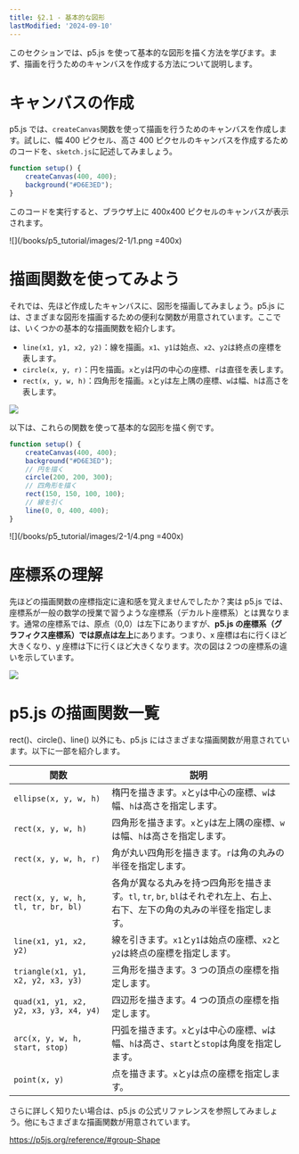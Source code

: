 ```yaml
---
title: §2.1 - 基本的な図形
lastModified: '2024-09-10'
---
```


このセクションでは、p5.js を使って基本的な図形を描く方法を学びます。まず、描画を行うためのキャンバスを作成する方法について説明します。

# キャンバスの作成

p5.js では、`createCanvas`関数を使って描画を行うためのキャンバスを作成します。試しに、幅 400 ピクセル、高さ 400 ピクセルのキャンバスを作成するためのコードを、`sketch.js`に記述してみましょう。

```javascript
function setup() {
    createCanvas(400, 400);
    background("#D6E3ED");
}
```

このコードを実行すると、ブラウザ上に 400x400 ピクセルのキャンバスが表示されます。

![](/books/p5_tutorial/images/2-1/1.png =400x)

# 描画関数を使ってみよう

それでは、先ほど作成したキャンバスに、図形を描画してみましょう。p5.js には、さまざまな図形を描画するための便利な関数が用意されています。ここでは、いくつかの基本的な描画関数を紹介します。

-   `line(x1, y1, x2, y2)`：線を描画。`x1`、`y1`は始点、`x2`、`y2`は終点の座標を表します。
-   `circle(x, y, r)`：円を描画。`x`と`y`は円の中心の座標、`r`は直径を表します。
-   `rect(x, y, w, h)`：四角形を描画。`x`と`y`は左上隅の座標、`w`は幅、`h`は高さを表します。

![](/books/p5_tutorial/images/2-1/5.png)

以下は、これらの関数を使って基本的な図形を描く例です。

```javascript
function setup() {
    createCanvas(400, 400);
    background("#D6E3ED");
    // 円を描く
    circle(200, 200, 300);
    // 四角形を描く
    rect(150, 150, 100, 100);
    // 線を引く
    line(0, 0, 400, 400);
}
```

![](/books/p5_tutorial/images/2-1/4.png =400x)

# 座標系の理解

先ほどの描画関数の座標指定に違和感を覚えませんでしたか？実は p5.js では、座標系が一般の数学の授業で習うような座標系（デカルト座標系）とは異なります。通常の座標系では、原点（0,0）は左下にありますが、**p5.js の座標系（グラフィクス座標系）では原点は左上**にあります。つまり、x 座標は右に行くほど大きくなり、y 座標は下に行くほど大きくなります。次の図は２つの座標系の違いを示しています。

![](/books/p5_tutorial/images/2-1/3.png)

# p5.js の描画関数一覧

rect()、circle()、line() 以外にも、p5.js にはさまざまな描画関数が用意されています。以下に一部を紹介します。

| 関数                                   | 説明                                                                                                                         |
| -------------------------------------- | ---------------------------------------------------------------------------------------------------------------------------- |
| `ellipse(x, y, w, h)`                  | 楕円を描きます。`x`と`y`は中心の座標、`w`は幅、`h`は高さを指定します。                                                       |
| `rect(x, y, w, h)`                     | 四角形を描きます。`x`と`y`は左上隅の座標、`w`は幅、`h`は高さを指定します。                                                   |
| `rect(x, y, w, h, r)`                  | 角が丸い四角形を描きます。`r`は角の丸みの半径を指定します。                                                                  |
| `rect(x, y, w, h, tl, tr, br, bl)`     | 各角が異なる丸みを持つ四角形を描きます。`tl`, `tr`, `br`, `bl`はそれぞれ左上、右上、右下、左下の角の丸みの半径を指定します。 |
| `line(x1, y1, x2, y2)`                 | 線を引きます。`x1`と`y1`は始点の座標、`x2`と`y2`は終点の座標を指定します。                                                   |
| `triangle(x1, y1, x2, y2, x3, y3)`     | 三角形を描きます。3 つの頂点の座標を指定します。                                                                             |
| `quad(x1, y1, x2, y2, x3, y3, x4, y4)` | 四辺形を描きます。4 つの頂点の座標を指定します。                                                                             |
| `arc(x, y, w, h, start, stop)`         | 円弧を描きます。`x`と`y`は中心の座標、`w`は幅、`h`は高さ、`start`と`stop`は角度を指定します。                                |
| `point(x, y)`                          | 点を描きます。`x`と`y`は点の座標を指定します。                                                                               |

さらに詳しく知りたい場合は、p5.js の公式リファレンスを参照してみましょう。他にもさまざまな描画関数が用意されています。

https://p5js.org/reference/#group-Shape
